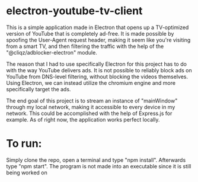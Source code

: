 # electron-youtube-tv-client

This is a simple application made in Electron that opens up a TV-optimized version of YouTube that is completely ad-free. It is made possible by spoofing the User-Agent request header, making it seem like you're visiting from a smart TV, and then filtering the traffic with the help of the "@cliqz/adblocker-electron" module.

The reason that I had to use specifically Electron for this project has to do with the way YouTube delivers ads. It is not possible to reliably block ads on YouTube from DNS-level filtering, without blocking the videos themselves. Using Electron, we can instead utilize the chromium engine and more specifically target the ads.

The end goal of this project is to stream an instance of "mainWindow" through my local network, making it accessible to every device in my network. This could be accomplished with the help of Express.js for example. As of right now, the application works perfect locally.

# To run:
Simply clone the repo, open a terminal and type "npm install". Afterwards type "npm start".
The program is not made into an executable since it is still being worked on
